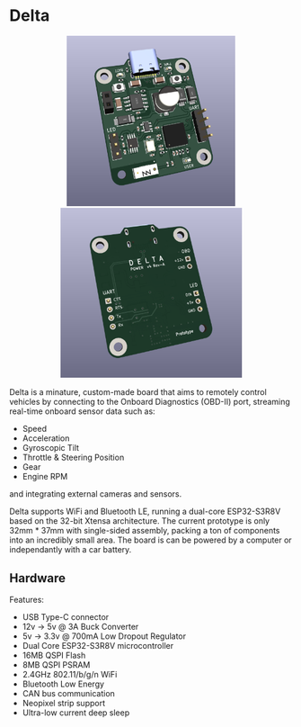 # Delta

<p align="middle">
    <img src="./docs/deltav4-front.png" width=300>
    <img src="./docs/deltav4-back.png" width=323>
</p>

Delta is a minature, custom-made board that aims to remotely control vehicles by connecting to the Onboard Diagnostics (OBD-II) port, streaming real-time onboard sensor data such as:

- Speed
- Acceleration
- Gyroscopic Tilt
- Throttle & Steering Position
- Gear
- Engine RPM

and integrating external cameras and sensors.

Delta supports WiFi and Bluetooth LE, running a dual-core ESP32-S3R8V based on the 32-bit Xtensa architecture. The current prototype is only 32mm * 37mm with single-sided assembly, packing a ton of components into an incredibly small area. The board is can be powered by a computer or independantly with a car battery.

## Hardware

Features:
- USB Type-C connector
- 12v -> 5v @ 3A Buck Converter
- 5v -> 3.3v @ 700mA Low Dropout Regulator
- Dual Core ESP32-S3R8V microcontroller
- 16MB QSPI Flash
- 8MB QSPI PSRAM
- 2.4GHz 802.11/b/g/n WiFi
- Bluetooth Low Energy
- CAN bus communication
- Neopixel strip support
- Ultra-low current deep sleep
